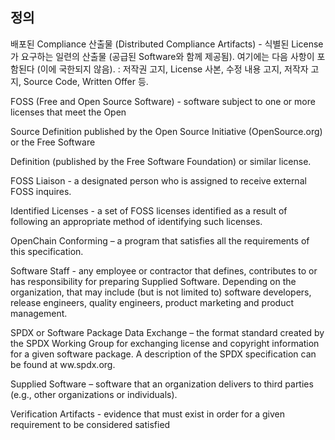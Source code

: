 ## 정의

배포된 Compliance 산출물 (Distributed Compliance Artifacts) - 식별된 License가 요구하는 일련의 산출물 (공급된 Software와 함께 제공됨). 여기에는 다음 사항이 포함된다 (이에 국한되지 않음). : 저작권 고지, License 사본, 수정 내용 고지, 저작자 고지, Source Code, Written Offer 등. 

FOSS (Free and Open Source Software) - software subject to one or more licenses that meet the Open

Source Definition published by the Open Source Initiative (OpenSource.org) or the Free Software

Definition (published by the Free Software Foundation) or similar license.

FOSS Liaison - a designated person who is assigned to receive external FOSS inquires.

Identified Licenses - a set of FOSS licenses identified as a result of following an appropriate method of identifying such licenses.

OpenChain Conforming – a program that satisfies all the requirements of this specification.

Software Staff - any employee or contractor that defines, contributes to or has responsibility for preparing Supplied Software. Depending on the organization, that may include (but is not limited to) software developers, release engineers, quality engineers, product marketing and product management.

SPDX or Software Package Data Exchange – the format standard created by the SPDX Working Group for exchanging license and copyright information for a given software package. A description of the SPDX specification can be found at ww.spdx.org.

Supplied Software – software that an organization delivers to third parties (e.g., other organizations or individuals).

Verification Artifacts - evidence that must exist in order for a given requirement to be considered satisfied
